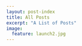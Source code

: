 ```yaml
---
layout: post-index
title: All Posts
excerpt: "A List of Posts"
image:
  feature: launch2.jpg
---
```

